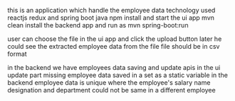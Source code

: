 this is an application which handle the employee data
technology used
reactjs redux and spring boot java
npm install and start the ui app
mvn clean install the backend app and run
as mvn spring-boot:run

user can choose the file in the ui app and click 
the upload button later he could see the extracted employee data
from the file
file should be in csv format

in the backend we have employees data saving and update apis
in the ui update part missing
employee data saved in a set as a static variable in the backend
employee data is unique where the employee's salary name designation and department could not be same in a
different employee 
